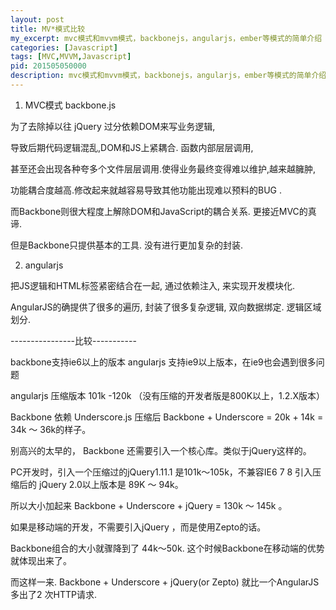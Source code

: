 ```yaml
---
layout: post
title: MV*模式比较
my_excerpt: mvc模式和mvvm模式，backbonejs，angularjs，ember等模式的简单介绍
categories: [Javascript]
tags: [MVC,MVVM,Javascript]
pid: 201505050000
description: mvc模式和mvvm模式，backbonejs，angularjs，ember等模式的简单介绍
---
```


1. MVC模式 backbone.js

为了去除掉以往 jQuery 过分依赖DOM来写业务逻辑, 

导致后期代码逻辑混乱,DOM和JS上紧耦合. 函数内部层层调用, 

甚至还会出现各种夸多个文件层层调用.使得业务最终变得难以维护,越来越臃肿,

功能耦合度越高.修改起来就越容易导致其他功能出现难以预料的BUG . 

而Backbone则很大程度上解除DOM和JavaScript的耦合关系. 更接近MVC的真谛. 

但是Backbone只提供基本的工具. 没有进行更加复杂的封装.


2. angularjs

把JS逻辑和HTML标签紧密结合在一起, 通过依赖注入, 来实现开发模块化. 

AngularJS的确提供了很多的遍历, 封装了很多复杂逻辑, 双向数据绑定. 逻辑区域划分.


----------------比较-----------


backbone支持ie6以上的版本
angularjs 支持ie9以上版本，在ie9也会遇到很多问题


angularjs 压缩版本 101k -120k （没有压缩的开发者版是800K以上，1.2.X版本）

Backbone 依赖 Underscore.js 压缩后 Backbone + Underscore = 20k + 14k = 34k ～ 36k的样子。 

别高兴的太早的， Backbone 还需要引入一个核心库。类似于jQuery这样的。 

PC开发时，引入一个压缩过的jQuery1.11.1 是101k～105k，不兼容IE6 7 8 引入压缩后的 jQuery 2.0以上版本是 89K ～ 94k。

所以大小加起来 Backbone + Underscore + jQuery = 130k ～ 145k 。

如果是移动端的开发，不需要引入jQuery ，而是使用Zepto的话。

Backbone组合的大小就骤降到了 44k～50k. 这个时候Backbone在移动端的优势就体现出来了。

而这样一来. Backbone + Underscore + jQuery(or Zepto) 就比一个AngularJS 多出了2 次HTTP请求.



